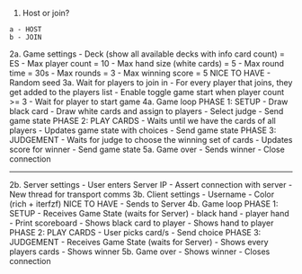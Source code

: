 1. Host or join?

```
a - HOST
b - JOIN
```

2a. Game settings
    - Deck (show all available decks with info card count) = ES
    - Max player count = 10
    - Max hand size (white cards) = 5
    - Max round time = 30s
    - Max rounds = 3
    - Max winning score = 5 NICE TO HAVE
    - Random seed
3a. Wait for players to join in
    - For every player that joins, they get added to the players list
    - Enable toggle game start when player count >= 3
    - Wait for player to start game
4a. Game loop
    PHASE 1: SETUP
        - Draw black card
        - Draw white cards and assign to players
        - Select judge
        - Send game state
    PHASE 2: PLAY CARDS
        - Waits until we have the cards of all players
        - Updates game state with choices
        - Send game state
    PHASE 3: JUDGEMENT
        - Waits for judge to choose the winning set of cards
        - Updates score for winner
        - Send game state
5a. Game over
    - Sends winner
    - Close connection

---

2b. Server settings
    - User enters Server IP
    - Assert connection with server
    - New thread for transport comms
3b. Client settings
    - Username
    - Color (rich + iterfzf) NICE TO HAVE
    - Sends to Server
4b. Game loop
    PHASE 1: SETUP
        - Receives Game State (waits for Server)
            - black hand
            - player hand
        - Print scoreboard
        - Shows black card to player
        - Shows hand to player
    PHASE 2: PLAY CARDS
        - User picks card/s
        - Send choice
    PHASE 3: JUDGEMENT
        - Receives Game State (waits for Server)
        - Shows every players cards
            - Shows winner
5b. Game over
    - Shows winner
    - Closes connection